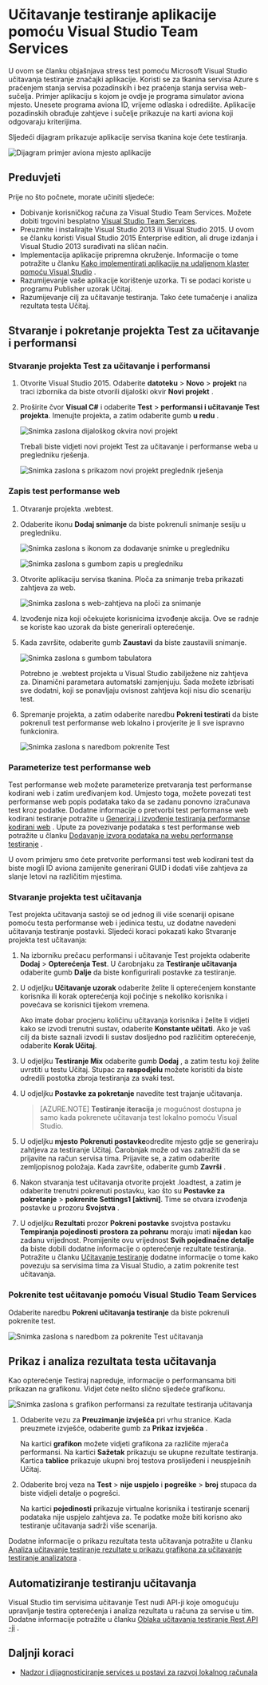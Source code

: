 <properties
    pageTitle="Učitavanje testiranje aplikacije pomoću Visual Studio Team Services | Microsoft Azure"
    description="Saznajte kako stress test aplikacija tkanina servisa Azure pomoću Visual Studio Team Services."
    services="service-fabric"
    documentationCenter="na"
    authors="cawams"
    manager="timlt"
    editor="" />

<tags
    ms.service="multiple"
    ms.devlang="dotnet"
    ms.topic="article"
    ms.tgt_pltfrm="na"
    ms.workload="multiple"
    ms.date="07/29/2016"
    ms.author="cawa" />

# <a name="load-test-your-application-by-using-visual-studio-team-services"></a>Učitavanje testiranje aplikacije pomoću Visual Studio Team Services

U ovom se članku objašnjava stress test pomoću Microsoft Visual Studio učitavanja testiranje značajki aplikacije. Koristi se za tkanina servisa Azure s praćenjem stanja servisa pozadinskih i bez praćenja stanja servisa web-sučelja. Primjer aplikaciju s kojom je ovdje je programa simulator aviona mjesto. Unesete programa aviona ID, vrijeme odlaska i odredište. Aplikacije pozadinskih obrađuje zahtjeve i sučelje prikazuje na karti aviona koji odgovaraju kriterijima.

Sljedeći dijagram prikazuje aplikacije servisa tkanina koje ćete testiranja.

![Dijagram primjer aviona mjesto aplikacije][0]

## <a name="prerequisites"></a>Preduvjeti
Prije no što počnete, morate učiniti sljedeće:

- Dobivanje korisničkog računa za Visual Studio Team Services. Možete dobiti trgovini besplatno [Visual Studio Team Services](https://www.visualstudio.com).
- Preuzmite i instalirajte Visual Studio 2013 ili Visual Studio 2015. U ovom se članku koristi Visual Studio 2015 Enterprise edition, ali druge izdanja i Visual Studio 2013 surađivati na sličan način.
- Implementacija aplikacije pripremna okruženje. Informacije o tome potražite u članku [Kako implementirati aplikacije na udaljenom klaster pomoću Visual Studio](service-fabric-publish-app-remote-cluster.md) .
- Razumijevanje vaše aplikacije korištenje uzorka. Ti se podaci koriste u programu Publisher uzorak Učitaj.
- Razumijevanje cilj za učitavanje testiranja. Tako ćete tumačenje i analiza rezultata testa Učitaj.

## <a name="create-and-run-the-web-performance-and-load-test-project"></a>Stvaranje i pokretanje projekta Test za učitavanje i performansi

### <a name="create-a-web-performance-and-load-test-project"></a>Stvaranje projekta Test za učitavanje i performansi

1. Otvorite Visual Studio 2015. Odaberite **datoteku** > **Novo** > **projekt** na traci izbornika da biste otvorili dijaloški okvir **Novi projekt** .

2. Proširite čvor **Visual C#** i odaberite **Test** > **performansi i učitavanje Test projekta**. Imenujte projekta, a zatim odaberite gumb **u redu** .

    ![Snimka zaslona dijaloškog okvira novi projekt][1]

    Trebali biste vidjeti novi projekt Test za učitavanje i performanse weba u pregledniku rješenja.

    ![Snimka zaslona s prikazom novi projekt preglednik rješenja][2]

### <a name="record-a-web-performance-test"></a>Zapis test performanse web

1. Otvaranje projekta .webtest.

2. Odaberite ikonu **Dodaj snimanje** da biste pokrenuli snimanje sesiju u pregledniku.

    ![Snimka zaslona s ikonom za dodavanje snimke u pregledniku][3]

    ![Snimka zaslona s gumbom zapis u pregledniku][4]

3. Otvorite aplikaciju servisa tkanina. Ploča za snimanje treba prikazati zahtjeva za web.

    ![Snimka zaslona s web-zahtjeva na ploči za snimanje][5]

4. Izvođenje niza koji očekujete korisnicima izvođenje akcija. Ove se radnje se koriste kao uzorak da biste generirali opterećenje.

5. Kada završite, odaberite gumb **Zaustavi** da biste zaustavili snimanje.

    ![Snimka zaslona s gumbom tabulatora][6]

    Potrebno je .webtest projekta u Visual Studio zabilježene niz zahtjeva za. Dinamični parametara automatski zamjenjuju. Sada možete izbrisati sve dodatni, koji se ponavljaju ovisnost zahtjeva koji nisu dio scenariju test.

6. Spremanje projekta, a zatim odaberite naredbu **Pokreni testirati** da biste pokrenuli test performanse web lokalno i provjerite je li sve ispravno funkcionira.

    ![Snimka zaslona s naredbom pokrenite Test][7]

### <a name="parameterize-the-web-performance-test"></a>Parameterize test performanse web

Test performanse web možete parameterize pretvaranja test performanse kodirani web i zatim uređivanjem kod. Umjesto toga, možete povezati test performanse web popis podataka tako da se zadanu ponovno izračunava test kroz podatke. Dodatne informacije o pretvorbi test performanse web kodirani testiranje potražite u [Generiraj i izvođenje testiranja performanse kodirani web](https://msdn.microsoft.com/library/ms182552.aspx) . Upute za povezivanje podataka s test performanse web potražite u članku [Dodavanje izvora podataka na webu performanse testiranje](https://msdn.microsoft.com/library/ms243142.aspx) .

U ovom primjeru smo ćete pretvorite performansi test web kodirani test da biste mogli ID aviona zamijenite generirani GUID i dodati više zahtjeva za slanje letovi na različitim mjestima.

### <a name="create-a-load-test-project"></a>Stvaranje projekta test učitavanja

Test projekta učitavanja sastoji se od jednog ili više scenariji opisane pomoću testa performanse web i jedinica testu, uz dodatne navedeni učitavanja testiranje postavki. Sljedeći koraci pokazati kako Stvaranje projekta test učitavanja:

1. Na izborniku prečacu performansi i učitavanje Test projekta odaberite **Dodaj** > **Opterećenja Test**. U čarobnjaku za **Testiranje učitavanja** odaberite gumb **Dalje** da biste konfigurirali postavke za testiranje.

2. U odjeljku **Učitavanje uzorak** odaberite želite li opterećenjem konstante korisnika ili korak opterećenja koji počinje s nekoliko korisnika i povećava se korisnici tijekom vremena.

    Ako imate dobar procjenu količinu učitavanja korisnika i želite li vidjeti kako se izvodi trenutni sustav, odaberite **Konstante učitati**. Ako je vaš cilj da biste saznali izvodi li sustav dosljedno pod različitim opterećenje, odaberite **Korak Učitaj**.

3. U odjeljku **Testiranje Mix** odaberite gumb **Dodaj** , a zatim testu koji želite uvrstiti u testu Učitaj. Stupac za **raspodjelu** možete koristiti da biste odredili postotka zbroja testiranja za svaki test.

4. U odjeljku **Postavke za pokretanje** navedite test trajanje učitavanja.

    >[AZURE.NOTE] **Testiranje iteracija** je mogućnost dostupna je samo kada pokrenete učitavanja test lokalno pomoću Visual Studio.

5. U odjeljku **mjesto** **Pokrenuti postavke**odredite mjesto gdje se generiraju zahtjeva za testiranje Učitaj. Čarobnjak može od vas zatražiti da se prijavite na račun servisa tima. Prijavite se, a zatim odaberite zemljopisnog položaja. Kada završite, odaberite gumb **Završi** .

6. Nakon stvaranja test učitavanja otvorite projekt .loadtest, a zatim je odaberite trenutni pokrenuti postavku, kao što su **Postavke za pokretanje** > **pokrenite Settings1 [aktivni]**. Time se otvara izvođenja postavke u prozoru **Svojstva** .

7. U odjeljku **Rezultati** prozor **Pokreni postavke** svojstva postavku **Tempiranja pojedinosti prostora za pohranu** moraju imati **nijedan** kao zadanu vrijednost. Promijenite ovu vrijednost **Svih pojedinačne detalje** da biste dobili dodatne informacije o opterećenje rezultate testiranja. Potražite u članku [Učitavanje testiranje](https://www.visualstudio.com/load-testing.aspx) dodatne informacije o tome kako povezuju sa servisima tima za Visual Studio, a zatim pokrenite test učitavanja.

### <a name="run-the-load-test-by-using-visual-studio-team-services"></a>Pokrenite test učitavanje pomoću Visual Studio Team Services

Odaberite naredbu **Pokreni učitavanja testiranje** da biste pokrenuli pokrenite test.

![Snimka zaslona s naredbom za pokrenite Test učitavanja][8]

## <a name="view-and-analyze-the-load-test-results"></a>Prikaz i analiza rezultata testa učitavanja

Kao opterećenje Testiraj napreduje, informacije o performansama biti prikazan na grafikonu. Vidjet ćete nešto slično sljedeće grafikonu.

![Snimka zaslona s grafikon performansi za rezultate testiranja učitavanja][9]

1. Odaberite vezu za **Preuzimanje izvješća** pri vrhu stranice. Kada preuzmete izvješće, odaberite gumb za **Prikaz izvješća** .

    Na kartici **grafikon** možete vidjeti grafikona za različite mjerača performansi. Na kartici **Sažetak** prikazuju se ukupne rezultate testiranja. Kartica **tablice** prikazuje ukupni broj testova proslijeđeni i neuspješnih Učitaj.

2. Odaberite broj veza na **Test** > **nije uspjelo** i **pogreške** > **broj** stupaca da biste vidjeli detalje o pogrešci.

    Na kartici **pojedinosti** prikazuje virtualne korisnika i testiranje scenarij podataka nije uspjelo zahtjeva za. Te podatke može biti korisno ako testiranje učitavanja sadrži više scenarija.

Dodatne informacije o prikazu rezultata testa učitavanja potražite u članku [Analiza učitavanje testiranje rezultate u prikazu grafikona za učitavanje testiranje analizatora](https://www.visualstudio.com/load-testing.aspx) .

## <a name="automate-your-load-test"></a>Automatiziranje testiranju učitavanja

Visual Studio tim servisima učitavanje Test nudi API-ji koje omogućuju upravljanje testira opterećenja i analiza rezultata u računa za servise u tim. Dodatne informacije potražite u članku [Oblaka učitavanja testiranje Rest API -ji](http://blogs.msdn.com/b/visualstudioalm/archive/2014/11/03/cloud-load-testing-rest-apis-are-here.aspx) .

## <a name="next-steps"></a>Daljnji koraci
- [Nadzor i dijagnosticiranje services u postavi za razvoj lokalnog računala](service-fabric-diagnostics-how-to-monitor-and-diagnose-services-locally.md)

[0]: ./media/service-fabric-vso-load-test/OverviewDiagram.png
[1]: ./media/service-fabric-vso-load-test/NewProjectDialog.png
[2]: ./media/service-fabric-vso-load-test/Project.png
[3]: ./media/service-fabric-vso-load-test/AddRecording.png
[4]: ./media/service-fabric-vso-load-test/AddRecording2.png
[5]: ./media/service-fabric-vso-load-test/ActionSequence.png
[6]: ./media/service-fabric-vso-load-test/StopRecording.png
[7]: ./media/service-fabric-vso-load-test/RunTest.png
[8]: ./media/service-fabric-vso-load-test/RunTest2.png
[9]: ./media/service-fabric-vso-load-test/Graph.png
